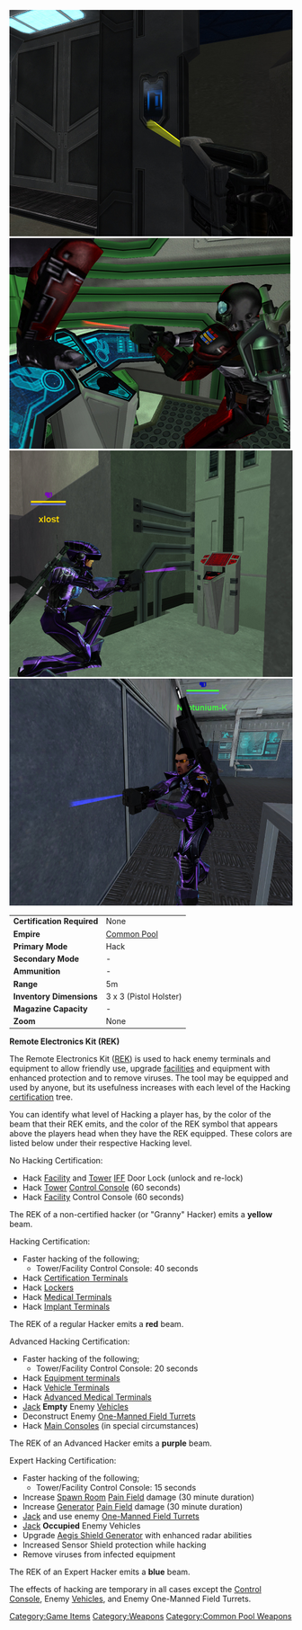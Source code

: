 ![](images/GrannyHacker.jpg "fig:GrannyHacker.jpg")
![](images/PSScreenShot0329.jpg "fig:PSScreenShot0329.jpg")
![](images/AdvancedHacker.jpg "fig:AdvancedHacker.jpg")
![](images/ExpertHacker.jpg "fig:ExpertHacker.jpg")

|                            |                                          |
| -------------------------- | ---------------------------------------- |
| **Certification Required** | None                                     |
| **Empire**                 | [Common Pool](Common_Pool.md "wikilink") |
| **Primary Mode**           | Hack                                     |
| **Secondary Mode**         | \-                                       |
| **Ammunition**             | \-                                       |
| **Range**                  | 5m                                       |
| **Inventory Dimensions**   | 3 x 3 (Pistol Holster)                   |
| **Magazine Capacity**      | \-                                       |
| **Zoom**                   | None                                     |

**Remote Electronics Kit (REK)**

The Remote Electronics Kit ([REK](REK.md "wikilink")) is used to hack enemy
terminals and equipment to allow friendly use, upgrade
[facilities](facility.md "wikilink") and equipment with enhanced protection
and to remove viruses. The tool may be equipped and used by anyone, but
its usefulness increases with each level of the Hacking
[certification](certification.md "wikilink") tree.

You can identify what level of Hacking a player has, by the color of the
beam that their REK emits, and the color of the REK symbol that appears
above the players head when they have the REK equipped. These colors are
listed below under their respective Hacking level.

No Hacking Certification:

- Hack [Facility](Facility.md "wikilink") and [Tower](Tower.md "wikilink")
  [IFF](IFF.md "wikilink") Door Lock (unlock and re-lock)
- Hack [Tower](Tower.md "wikilink") [Control
  Console](Control_Console.md "wikilink") (60 seconds)
- Hack [Facility](Facility.md "wikilink") Control Console (60 seconds)

The REK of a non-certified hacker (or "Granny" Hacker) emits a
**yellow** beam.

Hacking Certification:

- Faster hacking of the following;
  - Tower/Facility Control Console: 40 seconds
- Hack [Certification Terminals](Certification_Terminal.md "wikilink")
- Hack [Lockers](Lockers.md "wikilink")
- Hack [Medical Terminals](Medical_Terminal.md "wikilink")
- Hack [Implant Terminals](Implant_Terminal.md "wikilink")

The REK of a regular Hacker emits a **red** beam.

Advanced Hacking Certification:

- Faster hacking of the following;
  - Tower/Facility Control Console: 20 seconds
- Hack [Equipment terminals](Equipment_terminal.md "wikilink")
- Hack [Vehicle Terminals](Vehicle_Terminal.md "wikilink")
- Hack [Advanced Medical
  Terminals](Advanced_Medical_Terminal.md "wikilink")
- [Jack](Jack.md "wikilink") **Empty** Enemy
  [Vehicles](Vehicle.md "wikilink")
- Deconstruct Enemy [One-Manned Field
  Turrets](One-Manned_Field_Turret.md "wikilink")
- Hack [Main Consoles](Main_Console.md "wikilink") (in special
  circumstances)

The REK of an Advanced Hacker emits a **purple** beam.

Expert Hacking Certification:

- Faster hacking of the following;
  - Tower/Facility Control Console: 15 seconds
- Increase [Spawn Room](Spawn_Room.md "wikilink") [Pain
  Field](Pain_Field.md "wikilink") damage (30 minute duration)
- Increase [Generator](Generator.md "wikilink") [Pain
  Field](Pain_Field.md "wikilink") damage (30 minute duration)
- [Jack](Jack.md "wikilink") and use enemy [One-Manned Field
  Turrets](One-Manned_Field_Turret.md "wikilink")
- [Jack](Jack.md "wikilink") **Occupied** Enemy Vehicles
- Upgrade [Aegis Shield Generator](Aegis_Shield_Generator.md "wikilink")
  with enhanced radar abilities
- Increased Sensor Shield protection while hacking
- Remove viruses from infected equipment

The REK of an Expert Hacker emits a **blue** beam.

The effects of hacking are temporary in all cases except the [Control
Console](Control_Console.md "wikilink"), Enemy
[Vehicles](Vehicle.md "wikilink"), and Enemy One-Manned Field Turrets.

[Category:Game Items](Category:Game_Items.md "wikilink")
[Category:Weapons](Category:Weapons.md "wikilink") [Category:Common Pool
Weapons](Category:Common_Pool_Weapons.md "wikilink")

